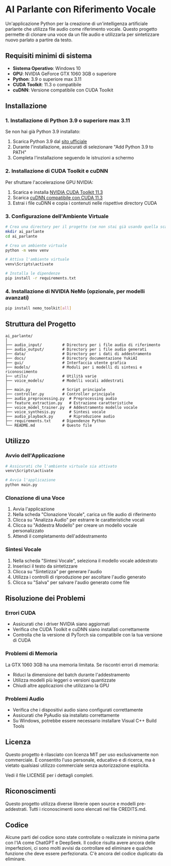 # AI Parlante con Riferimento Vocale

Un'applicazione Python per la creazione di un'intelligenza artificiale parlante che utilizza file audio come riferimento vocale. Questo progetto permette di clonare una voce da un file audio e utilizzarla per sintetizzare nuovo parlato a partire da testo.

## Requisiti minimi di sistema

- **Sistema Operativo**: Windows 10
- **GPU**: NVIDIA GeForce GTX 1060 3GB o superiore
- **Python**: 3.9 o superiore max 3.11
- **CUDA Toolkit**: 11.3 o compatibile
- **cuDNN**: Versione compatibile con CUDA Toolkit

## Installazione

### 1. Installazione di Python 3.9 o superiore max 3.11

Se non hai già Python 3.9 installato:

1. Scarica Python 3.9 dal [sito ufficiale](https://www.python.org/downloads/release/python-390/)
2. Durante l'installazione, assicurati di selezionare "Add Python 3.9 to PATH"
3. Completa l'installazione seguendo le istruzioni a schermo

### 2. Installazione di CUDA Toolkit e cuDNN

Per sfruttare l'accelerazione GPU NVIDIA:

1. Scarica e installa [NVIDIA CUDA Toolkit 11.3](https://developer.nvidia.com/cuda-11.3.0-download-archive)
2. Scarica [cuDNN compatibile con CUDA 11.3](https://developer.nvidia.com/cudnn)
3. Estrai i file cuDNN e copia i contenuti nelle rispettive directory CUDA

### 3. Configurazione dell'Ambiente Virtuale

```bash
# Crea una directory per il progetto (se non stai già usando quella scaricata)
mkdir ai_parlante
cd ai_parlante

# Crea un ambiente virtuale
python -m venv venv

# Attiva l'ambiente virtuale
venv\Scripts\activate

# Installa le dipendenze
pip install -r requirements.txt
```

### 4. Installazione di NVIDIA NeMo (opzionale, per modelli avanzati)

```bash
pip install nemo_toolkit[all]
```

## Struttura del Progetto

```
ai_parlante/
│
├── audio_input/         # Directory per i file audio di riferimento
├── audio_output/        # Directory per i file audio generati
├── data/                # Directory per i dati di addestramento
├── docs/                # Directory documentazione YukiAI
├── gui/                 # Interfaccia utente grafica
├── models/              # Moduli per i modelli di sintesi e riconoscimento
├── utils/               # Utilità varie
├── voice_models/        # Modelli vocali addestrati
│
├── main.py              # Script principale
├── controller.py        # Controller principale
├── audio_preprocessing.py  # Preprocessing audio
├── feature_extraction.py   # Estrazione caratteristiche
├── voice_model_trainer.py  # Addestramento modello vocale
├── voice_synthesis.py      # Sintesi vocale
├── audio_playback.py       # Riproduzione audio
├── requirements.txt     # Dipendenze Python
└── README.md            # Questo file
```

## Utilizzo

### Avvio dell'Applicazione

```bash
# Assicurati che l'ambiente virtuale sia attivato
venv\Scripts\activate

# Avvia l'applicazione
python main.py
```

### Clonazione di una Voce

1. Avvia l'applicazione
2. Nella scheda "Clonazione Vocale", carica un file audio di riferimento
3. Clicca su "Analizza Audio" per estrarre le caratteristiche vocali
4. Clicca su "Addestra Modello" per creare un modello vocale personalizzato
5. Attendi il completamento dell'addestramento

### Sintesi Vocale

1. Nella scheda "Sintesi Vocale", seleziona il modello vocale addestrato
2. Inserisci il testo da sintetizzare
3. Clicca su "Sintetizza" per generare l'audio
4. Utilizza i controlli di riproduzione per ascoltare l'audio generato
5. Clicca su "Salva" per salvare l'audio generato come file

## Risoluzione dei Problemi

### Errori CUDA

- Assicurati che i driver NVIDIA siano aggiornati
- Verifica che CUDA Toolkit e cuDNN siano installati correttamente
- Controlla che la versione di PyTorch sia compatibile con la tua versione di CUDA

### Problemi di Memoria

La GTX 1060 3GB ha una memoria limitata. Se riscontri errori di memoria:

- Riduci la dimensione del batch durante l'addestramento
- Utilizza modelli più leggeri o versioni quantizzate
- Chiudi altre applicazioni che utilizzano la GPU

### Problemi Audio

- Verifica che i dispositivi audio siano configurati correttamente
- Assicurati che PyAudio sia installato correttamente
- Su Windows, potrebbe essere necessario installare Visual C++ Build Tools

## Licenza

Questo progetto è rilasciato con licenza MIT per uso esclusivamente non commerciale. 
È consentito l'uso personale, educativo e di ricerca, ma è vietato qualsiasi utilizzo commerciale 
senza autorizzazione esplicita.

Vedi il file LICENSE per i dettagli completi.

## Riconoscimenti

Questo progetto utilizza diverse librerie open source e modelli pre-addestrati. Tutti i riconoscimenti sono elencati nel file CREDITS.md.

## Codice

Alcune parti del codice sono state controllate o realizzate in minima parte con l'IA come ChatGPT e DeepSeek.
Il codice risulta avere ancora delle imperfezioni, ci sono molti avvisi da controllare ed eliminare e qualche funzione che deve essere perfezionata.
C'è ancora del codice duplicato da eliminare.